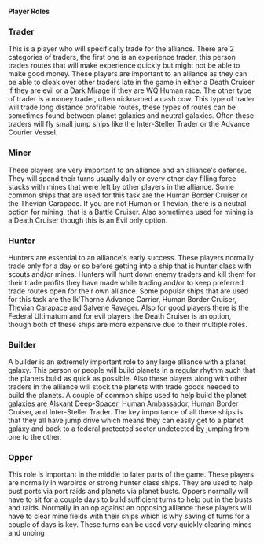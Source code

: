 <!-- TITLE: Player Roles -->
<!-- SUBTITLE: A quick summary of Player Roles -->

 **Player Roles**

### **Trader**
This is a player who will specifically trade for the alliance. There are 2 categories of traders, the first one is an experience trader, this person trades routes that will make experience quickly but might not be able to make good money. These players are important to an alliance as they can be able to cloak over other traders late in the game in either a Death Cruiser if they are evil or a Dark Mirage if they are WQ Human race. The other type of trader is a money trader, often nicknamed a cash cow. This type of trader will trade long distance profitable routes, these types of routes can be sometimes found between planet galaxies and neutral galaxies. Often these traders will fly small jump ships like the Inter-Steller Trader or the Advance Courier Vessel.

### **Miner**
These players are very important to an alliance and an alliance's defense. They will spend their turns usually daily or every other day filling force stacks with mines that were left by other players in the alliance. Some common ships that are used for this task are the Human Border Cruiser or the Thevian Carapace. If you are not Human or Thevian, there is a neutral option for mining, that is a Battle Cruiser. Also sometimes used for mining is a Death Cruiser though this is an Evil only option.

### **Hunter**
Hunters are essential to an alliance's early success. These players normally trade only for a day or so before getting into a ship that is hunter class with scouts and/or mines. Hunters will hunt down enemy traders and kill them for their trade profits they have made while trading and/or to keep preferred trade routes open for their own alliance. Some popular ships that are used for this task are the Ik'Thorne Advance Carrier, Human Border Cruiser, Thevian Carapace and Salvene Ravager. Also for good players there is the Federal Ultimatum and for evil players the Death Cruiser is an option, though both of these ships are more expensive due to their multiple roles.

### **Builder**
A builder is an extremely important role to any large alliance with a planet galaxy. This person or people will build planets in a regular rhythm such that the planets build as quick as possible. Also these players along with other traders in the alliance will stock the planets with trade goods needed to build the planets. A couple of common ships used to help build the planet galaxies are Alskant Deep-Spacer, Human Ambassador, Human Border Cruiser, and Inter-Steller Trader. The key importance of all these ships is that they all have jump drive which means they can easily get to a planet galaxy and back to a federal protected sector undetected by jumping from one to the other.

### **Opper**
This role is important in the middle to later parts of the game. These players are normally in warbirds or strong hunter class ships. They are used to help bust ports via port raids and planets via planet busts. Oppers normally will have to sit for a couple days to build sufficient turns to help out in the busts and raids. Normally in an op against an opposing alliance these players will have to clear mine fields with their ships which is why saving of turns for a couple of days is key. These turns can be used very quickly clearing mines and unoing